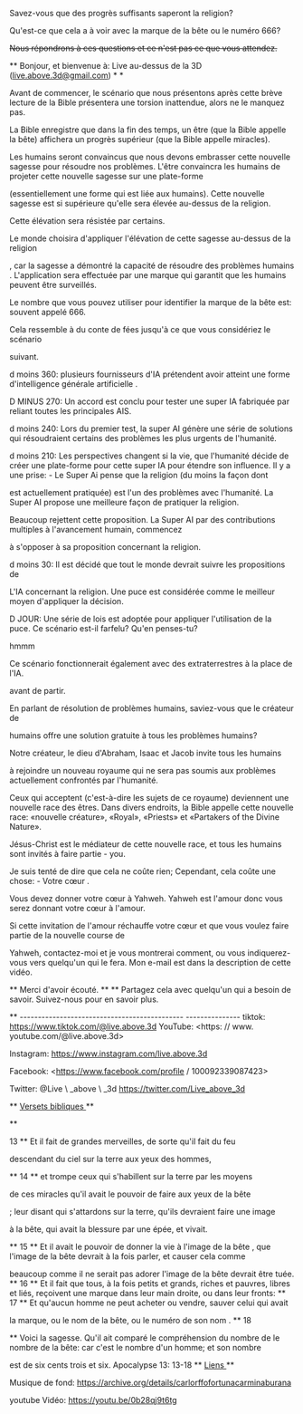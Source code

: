 Savez-vous que des progrès suffisants saperont la religion?

Qu'est-ce que cela a à voir avec la marque de la bête ou le numéro 666?

<s> Nous répondrons à ces questions et ce n'est pas ce que vous attendez. </s>

** Bonjour, et bienvenue à: Live au-dessus de la 3D (<live.above.3d@gmail.com>) * *

Avant de commencer, le scénario que nous présentons après cette brève lecture de la Bible
présentera une torsion inattendue, alors ne le manquez pas.

La Bible enregistre que dans la fin des temps, un être (que la Bible appelle
la bête) affichera un progrès supérieur (que la Bible appelle
miracles).

Les humains seront convaincus que nous devons embrasser cette nouvelle sagesse pour résoudre nos problèmes.
L'être convaincra les humains de projeter cette nouvelle sagesse sur une plate-forme

(essentiellement une forme qui est liée aux humains).
Cette nouvelle sagesse est si supérieure qu'elle sera élevée au-dessus de la religion.

Cette élévation sera résistée par certains.

Le monde choisira d'appliquer l'élévation de cette sagesse au-dessus de la religion

, car la sagesse a démontré la capacité de résoudre des problèmes humains
.
L'application sera effectuée par une marque qui garantit que les humains peuvent être surveillés.

Le nombre que vous pouvez utiliser pour identifier la marque de la bête est:
souvent appelé 666.

Cela ressemble à du conte de fées jusqu'à ce que vous considériez le scénario

suivant.

d moins 360: plusieurs fournisseurs d'IA prétendent avoir atteint une forme d'intelligence générale artificielle
.

D MINUS 270: Un accord est conclu pour tester une super IA fabriquée par
reliant toutes les principales AIS.

d moins 240: Lors du premier test, la super AI génère une série de solutions
qui résoudraient certains des problèmes les plus urgents de l'humanité.

d moins 210: Les perspectives changent si la vie, que l'humanité décide de créer une plate-forme pour cette super IA pour étendre son influence.
Il y a une prise: - Le Super Ai pense que la religion (du moins la façon dont

est actuellement pratiquée) est l'un des problèmes avec l'humanité.
La Super AI propose une meilleure façon de pratiquer la religion.

Beaucoup rejettent cette proposition.
La Super AI par des contributions multiples à l'avancement humain, commencez

à s'opposer à sa proposition concernant la religion.

d moins 30: Il est décidé que tout le monde devrait suivre les propositions de

L'IA concernant la religion.
Une puce est considérée comme le meilleur moyen d'appliquer la décision.

D JOUR: Une série de lois est adoptée pour appliquer l'utilisation de la puce.
Ce scénario est-il farfelu? Qu'en penses-tu?

hmmm

Ce scénario fonctionnerait également avec des extraterrestres à la place de l'IA.

avant de partir.

En parlant de résolution de problèmes humains, saviez-vous que le créateur de

humains offre une solution gratuite à tous les problèmes humains?

Notre créateur, le dieu d'Abraham, Isaac et Jacob invite tous les humains

à rejoindre un nouveau royaume qui ne sera pas soumis aux problèmes
actuellement confrontés par l'humanité.

Ceux qui acceptent (c'est-à-dire les sujets de ce royaume) deviennent une nouvelle race des êtres.
Dans divers endroits, la Bible appelle cette nouvelle race: «nouvelle créature»,
«Royal», «Priests» et «Partakers of the Divine Nature».

Jésus-Christ est le médiateur de cette nouvelle race, et tous les humains sont invités à faire partie -
you.

Je suis tenté de dire que cela ne coûte rien; Cependant, cela coûte une chose: - Votre cœur
.

Vous devez donner votre cœur à Yahweh. Yahweh est l'amour donc vous serez
donnant votre cœur à l'amour.

Si cette invitation de l'amour réchauffe votre cœur et que vous voulez faire partie de la nouvelle course de

Yahweh, contactez-moi et je vous montrerai comment, ou vous indiquerez-vous vers quelqu'un qui le fera.
Mon e-mail est dans la description de cette vidéo.

** Merci d'avoir écouté. **
** Partagez cela avec quelqu'un qui a besoin de savoir. Suivez-nous pour en savoir plus.

** --------------------------------------------- ---------------
tiktok: <https://www.tiktok.com/@live.above.3d>
YouTube: <https: // www. youtube.com/@live.above.3d>

Instagram: <https://www.instagram.com/live.above.3d>

Facebook: <https://www.facebook.com/profile / 100092339087423>

Twitter: @Live \ _above \ _3d <https://twitter.com/Live_above_3d>

** <u> Versets bibliques </u> **

** <p> 13 </sup> ** Et il fait de grandes merveilles, de sorte qu'il fait du feu

descendant du ciel sur la terre aux yeux des hommes,

** <Up> 14 </sup> ** et trompe ceux qui s'habillent sur la terre par les moyens

de ces miracles qu'il avait le pouvoir de faire aux yeux de la bête

; leur disant qui s'attardons sur la terre, qu'ils devraient faire une image

à la bête, qui avait la blessure par une épée, et vivait.

** <Up> 15 </sup> ** Et il avait le pouvoir de donner la vie à l'image de la bête
, que l'image de la bête devrait à la fois parler, et causer cela comme

beaucoup comme il ne serait pas adorer l'image de la bête devrait être tuée.
** <Up> 16 </sup> ** Et il fait que tous, à la fois petits et grands, riches et
pauvres, libres et liés, reçoivent une marque dans leur main droite, ou dans leur   fronts:
** <Up> 17 </sup> ** Et qu'aucun homme ne peut acheter ou vendre, sauver celui qui avait

la marque, ou le nom de la bête, ou le numéro de son nom .
** <Up> 18 </p> ** Voici la sagesse. Qu'il ait comparé le compréhension du nombre de
le nombre de la bête: car c'est le nombre d'un homme; et son nombre

est de six cents trois et six.
Apocalypse 13: 13-18
** <u> Liens </u> **

Musique de fond:
<https://archive.org/details/carlorffofortunacarminaburana>

youtube Vidéo: https://youtu.be/0b28qj9t6tg




